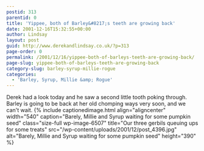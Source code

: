 ```yaml
---
postid: 313
parentid: 0
title: 'Yippee, both of Barley&#8217;s teeth are growing back'
date: 2001-12-16T15:32:55+00:00
author: Lindsay
layout: post
guid: http://www.derekandlindsay.co.uk/?p=313
page-order: 0
permalink: /2001/12/16/yippee-both-of-barleys-teeth-are-growing-back/
page-slug: yippee-both-of-barleys-teeth-are-growing-back
category-slug: barley-syrup-millie-rogue
categories:
  - 'Barley, Syrup, Millie &amp; Rogue'
---
```

Derek had a look today and he saw a second little tooth poking through. Barley is going to be back at her old chomping ways very soon, and we can't wait. {% include captionedimage.html align="aligncenter" width="540" caption="Barely, Millie and Syrup waiting for some pumpkin seed" class="size-full wp-image-6507" title="Our three gerbils queuing ups for some treats" src="/wp-content/uploads/2001/12/post_4396.jpg" alt="Barely, Millie and Syrup waiting for some pumpkin seed" height="390" %}